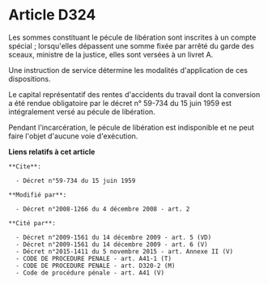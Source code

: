 # Article D324

Les sommes constituant le pécule de libération sont inscrites à un compte spécial ; lorsqu'elles dépassent une somme fixée
par arrêté du garde des sceaux, ministre de la justice, elles sont versées à un livret A. 

Une instruction de service détermine les modalités d'application de ces dispositions. 

Le capital représentatif des rentes d'accidents du travail dont la conversion a été rendue obligatoire par le décret n°
59-734 du 15 juin 1959 est intégralement versé au pécule de libération. 

Pendant l'incarcération, le pécule de libération est indisponible et ne peut faire l'objet d'aucune voie d'exécution.

**Liens relatifs à cet article**

	**Cite**:

	  - Décret n°59-734 du 15 juin 1959

	**Modifié par**:

	  - Décret n°2008-1266 du 4 décembre 2008 - art. 2

	**Cité par**:

	  - Décret n°2009-1561 du 14 décembre 2009 - art. 5 (VD)
	  - Décret n°2009-1561 du 14 décembre 2009 - art. 6 (V)
	  - Décret n°2015-1411 du 5 novembre 2015 - art. Annexe II (V)
	  - CODE DE PROCEDURE PENALE - art. A41-1 (T)
	  - CODE DE PROCEDURE PENALE - art. D320-2 (M)
	  - Code de procédure pénale - art. A41 (V)
